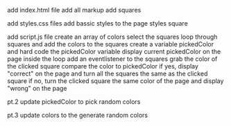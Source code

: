 add index.html file
add all markup
add squares

add styles.css files
add bassic styles to the page
styles square

add script.js file
create an array of colors
select the squares
loop through squares and add the colors to the squares
create a variable pickedColor and hard code the pickedColor variable
display current pickedColor on the page
inside the loop add an eventlistener to the squares
grab the color of the clicked square
compare the color to pickedColor
if yes, display "correct" on the page and
turn all the squares the same as the clicked square
if no, turn the clicked square the same color of the page and
display "wrong" on the page

pt.2
update pickedColor to pick random colors

pt.3
update colors to the generate random colors

